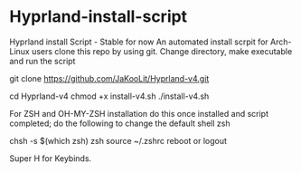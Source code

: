 # Hyprland-install-script
Hyprland install Script - Stable for now
An automated install scrpit for Arch-Linux users
clone this repo by using git. Change directory, make executable and run the script

git clone https://github.com/JaKooLit/Hyprland-v4.git

cd Hyprland-v4
chmod +x install-v4.sh
./install-v4.sh

For ZSH and OH-MY-ZSH installation do this once installed and script completed; do the following to change the default shell zsh

chsh -s $(which zsh)
zsh
source ~/.zshrc
reboot or logout

Super H for Keybinds.

